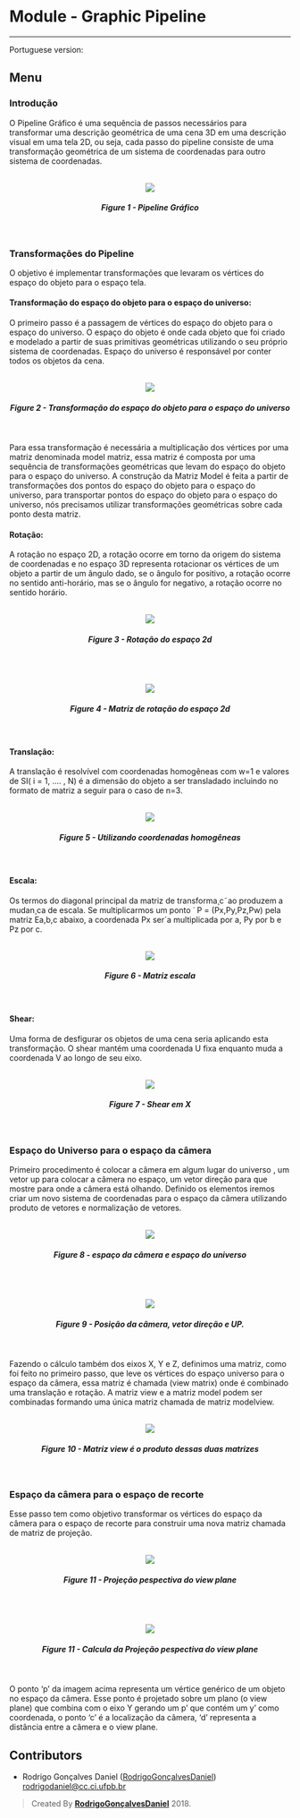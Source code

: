 # Module - Graphic Pipeline
---
Portuguese version:


## Menu


### Introdução


<p> O Pipeline Gráfico é uma sequência de passos necessários para transformar uma descrição geométrica de uma cena 3D em uma descrição visual em uma tela 2D, ou seja, cada passo do pipeline consiste de uma transformação geométrica de um sistema de coordenadas para outro sistema de coordenadas.</P>


<p align="center">
	<br>
	<img src="./img/Graphic_pipeline_steps.png">
	<h5 align="center">Figure 1 - Pipeline Gráfico</h5>
	<br>
</p>

### Transformações do Pipeline 


<p> O objetivo é implementar transformações que levaram os vértices do espaço do objeto para o espaço tela.</p>

#### Transformação do espaço do objeto para o espaço do universo:

<p> O primeiro passo é a passagem de vértices do espaço do objeto para o espaço do universo. O espaço do objeto é onde cada objeto que foi criado e modelado a partir de suas primitivas geométricas utilizando o seu próprio sistema de coordenadas. Espaço do universo é responsável por conter todos os objetos da cena.</p> 



<p align="center">
	<br>
	<img src="./img/objectspace_to_world_space.png">
	<h5 align="center">Figure 2 - Transformação do espaço do objeto para o espaço do universo</h5>
	<br>
</p>

<p>
Para essa transformação é necessária a multiplicação dos vértices por uma matriz denominada model matriz, essa matriz é composta por uma sequência de transformações geométricas que levam do espaço do objeto para o espaço do universo. A construção da Matriz Model é feita a partir de transformações dos pontos do espaço do objeto para o espaço do universo, para transportar pontos do espaço do objeto para o espaço do universo, nós precisamos utilizar transformações geométricas sobre cada ponto desta matriz. 
</p>

#### Rotação:

<p>A rotação no espaço 2D, a rotação ocorre em torno da origem do sistema de coordenadas e no espaço 3D representa rotacionar os vértices de um objeto a partir de um ângulo dado, se o ângulo for positivo, a rotação ocorre no sentido anti-horário, mas se o ângulo for negativo, a rotação ocorre no sentido horário.</p>

<p align="center">
	<br>
	<img src="./img/rotation.png">
	<h5 align="center">Figure 3 - Rotação do espaço 2d</h5>
	<br>
</p>


<p align="center">
	<br>
	<img src="./img/rotation2.png
">
	<h5 align="center">Figure 4 - Matriz de rotação do espaço 2d</h5>
	<br>
</p>


#### Translação:

<p>A translação é resolvível com coordenadas homogêneas com w=1 e valores de SI( i = 1, .... , N) é a dimensão do objeto a ser transladado incluindo no formato de matriz a seguir para o caso de n=3.</p>

<p align="center">
	<br>
	<img src="./img/translation_homogeneous.png">
	<h5 align="center">Figure 5 - Utilizando coordenadas homogêneas</h5>
	<br>
</p>

#### Escala:

<p>Os termos do diagonal principal da matriz de transforma¸c˜ao produzem a mudan¸ca de escala. Se multiplicarmos um ponto ˙ P = (Px,Py,Pz,Pw) pela matriz Ea,b,c abaixo, a coordenada Px ser´a multiplicada por a, Py por b e Pz por c.</p>

<p align="center">
	<br>
	<img src="./img/scale.png">
	<h5 align="center">Figure 6 - Matriz escala</h5>
	<br>
</p>

#### Shear:

<p>Uma forma de desfigurar os objetos de uma cena seria aplicando esta transformação. O shear  mantém uma coordenada U fixa enquanto muda a coordenada V ao longo de seu eixo.
</p>

<p align="center">
	<br>
	<img src="./img/shear.png">
	<h5 align="center">Figure 7 - Shear em X</h5>
	<br>
</p>


### Espaço do Universo para o espaço da câmera

<p>Primeiro procedimento é colocar a câmera em algum lugar do universo ,  um vetor up para colocar a câmera no espaço, um vetor direção para que mostre para onde a câmera está olhando. Definido os elementos iremos criar um novo sistema de coordenadas para o espaço da câmera utilizando produto de vetores e normalização de vetores. </p>

<p align="center">
	<br>
	<img src="./img/camera_space.png">
	<h5 align="center">Figure 8 - espaço da câmera e espaço do universo</h5>
	<br>
</p>

<p align="center">
	<br>
	<img src="./img/camera_space2.png">
	<h5 align="center">Figure 9 - Posição da câmera, vetor direção e UP.
</h5>
	<br>
</p>

<p>Fazendo o cálculo também dos eixos X, Y e Z,  definimos uma matriz, como foi feito no primeiro passo, que leve os vértices do espaço universo para o espaço da câmera, essa matriz é chamada  (view matrix) onde é combinado uma translação e rotação. A matriz view e a matriz model podem ser combinadas formando uma única matriz chamada de  matriz modelview.
</p>

<p align="center">
	<br>
	<img src="./img/model_view_matrix.png">
	<h5 align="center">Figure 10 - Matriz view é o produto dessas duas matrizes
</h5>
	<br>
</p>


### Espaço da câmera para o espaço de recorte
<p>Esse passo  tem como objetivo transformar os vértices do espaço da câmera para o espaço de recorte para construir uma nova matriz chamada de matriz de projeção.
</p>

<p align="center">
	<br>
	<img src="./img/view_plane.png">
	<h5 align="center">Figure 11 - Projeção pespectiva do view plane
</h5>
	<br>
</p>



<p align="center">
	<br>
	<img src="./img/view_plane2.png">
	<h5 align="center">Figure 11 - Calcula da Projeção pespectiva do view plane
</h5>
	<br>
</p>
<p>O ponto ‘p’ da imagem acima representa um vértice genérico de um objeto no espaço da câmera. Esse ponto é projetado sobre um plano (o view plane) que combina com o eixo Y gerando um p’ que contém um y’ como coordenada, o ponto ‘c’ é a localização da câmera, ‘d’ representa a distância entre a câmera e o view plane.
</p>



## Contributors

* Rodrigo Gonçalves Daniel ([RodrigoGonçalvesDaniel](https://github.com/rodrigogoncalves123/)) rodrigodaniel@cc.ci.ufpb.br

>Created By **[RodrigoGonçalvesDaniel](https://www.linkedin.com/in/rodrigo-gon%C3%A7alves-daniel-9a2736110/)** 2018.
